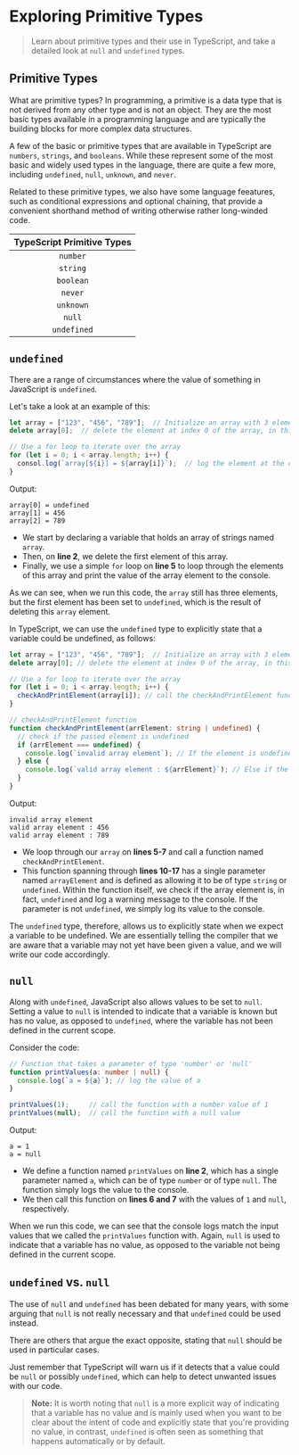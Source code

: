 # Exploring Primitive Types

> Learn about primitive types and their use in TypeScript, and take a detailed look at `null` and `undefined` types.

## Primitive Types

What are primitive types? In programming, a primitive is a data type that is not derived from any other type and is not an object. They are the most basic types available in a programming language and are typically the building blocks for more complex data structures.

A few of the basic or primitive types that are available in TypeScript are `numbers`, `strings`, and `booleans`. While these represent some of the most basic and widely used types in the language, there are quite a few more, including `undefined`, `null`, `unknown`, and `never`.

Related to these primitive types, we also have some language feeatures, such as conditional expressions and optional chaining, that provide a convenient shorthand method of writing otherwise rather long-winded code.

| **TypeScript Primitive Types** |
| :----------------------------: |
|            `number`            |
|            `string`            |
|           `boolean`            |
|            `never`             |
|           `unknown`            |
|             `null`             |
|          `undefined`           |

## `undefined`

There are a range of circumstances where the value of something in JavaScript is `undefined`.

Let's take a look at an example of this:

```js
let array = ["123", "456", "789"];  // Initialize an array with 3 elements
delete array[0];  // delete the element at index 0 of the array, in this case "123"

// Use a for loop to iterate over the array
for (let i = 0; i < array.length; i++) {
  consol.log(`array[${i}] = ${array[i]}`);  // log the element at the current index of the array
}
```

Output:

```
array[0] = undefined
array[1] = 456
array[2] = 789
```

- We start by declaring a variable that holds an array of strings named `array`.
- Then, on **line 2**, we delete the first element of this array.
- Finally, we use a simple `for` loop on **line 5** to loop through the elements of this array and print the value of the array element to the console.

As we can see, when we run this code, the `array` still has three elements, but the first element has been set to `undefined`, which is the result of deleting this `array` element.

In TypeScript, we can use the `undefined` type to explicitly state that a variable could be undefined, as follows:

```ts
let array = ["123", "456", "789"];  // Initialize an array with 3 elements, "123", "456", and "789"
delete array[0]; // delete the element at index 0 of the array, in this case "123". Using delete leaves a hole in the index and can cause unexpected behavior in many situations. 

// Use a for loop to iterate over the array
for (let i = 0; i < array.length; i++) {
  checkAndPrintElement(array[i]); // call the checkAndPrintElement function with the current element of the array as a parameter
}

// checkAndPrintElement function 
function checkAndPrintElement(arrElement: string | undefined) {
  // check if the passed element is undefined
  if (arrElement === undefined) {
    console.log(`invalid array element`); // If the element is undefined, log the message "invalid array element"
  } else {
    console.log(`valid array element : ${arrElement}`); // Else if the element is defined, log the message "valid array element: " and the element
  }
}
```

Output:

```
invalid array element
valid array element : 456
valid array element : 789
```

- We loop through our `array` on **lines 5-7** and call a function named `checkAndPrintElement`.
- This function spanning through **lines 10-17** has a single parameter named `arrayElement` and is defined as allowing it to be of type `string` or `undefined`. Within the function itself, we check if the array element is, in fact, `undefined` and log a warning message to the console. If the parameter is not `undefined`, we simply log its value to the console.

The `undefined` type, therefore, allows us to explicitly state when we expect a variable to be undefined. We are essentially telling the compiler that we are aware that a variable may not yet have been given a value, and we will write our code accordingly.

## `null`

Along with `undefined`, JavaScript also allows values to be set to `null`. Setting a value to `null` is intended to indicate that a variable is known but has no value, as opposed to `undefined`, where the variable has not been defined in the current scope.

Consider the code:

```ts
// Function that takes a parameter of type 'number' or 'null'
function printValues(a: number | null) {
  console.log(`a = ${a}`); // log the value of a
}

printValues(1);     // call the function with a number value of 1
printValues(null);  // call the function with a null value
```

Output:

```
a = 1
a = null
```

- We define a function named `printValues` on **line 2**, which has a single parameter named `a`, which can be of type `number` or of type `null`. The function simply logs the value to the console.
- We then call this function on **lines 6 and 7** with the values of `1` and `null`, respectively.

When we run this code, we can see that the console logs match the input values that we called the `printValues` function with. Again, `null` is used to indicate that a variable has no value, as opposed to the variable not being defined in the current scope.

## `undefined` vs. `null`

The use of `null` and `undefined` has been debated for many years, with some arguing that `null` is not really necessary and that `undefined` could be used instead.

There are others that argue the exact opposite, stating that `null` should be used in particular cases.

Just remember that TypeScript will warn us if it detects that a value could be `null` or possibly `undefined`, which can help to detect unwanted issues with our code.

> **Note:** It is worth noting that `null` is a more explicit way of indicating that a variable has no value and is mainly used when you want to be clear about the intent of code and explicitly state that you're providing no value, in contrast, `undefined` is often seen as something that happens automatically or by default.
